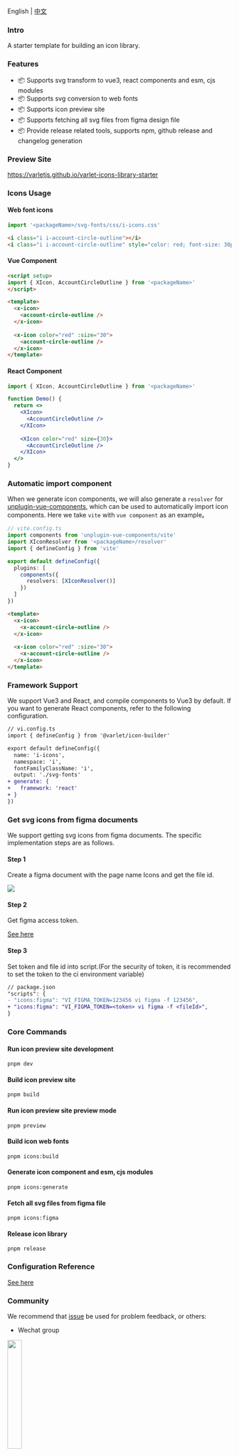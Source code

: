 <span>English</span> |
<a href="https://github.com/varletjs/varlet-icons-library-starter/blob/main/README.zh-CN.md">中文</a>

### Intro

A starter template for building an icon library.

### Features

- 📦 Supports svg transform to vue3, react components and esm, cjs modules
- 📦 Supports svg conversion to web fonts
- 📦 Supports icon preview site
- 📦 Supports fetching all svg files from figma design file
- 📦 Provide release related tools, supports npm, github release and changelog generation

### Preview Site

https://varletjs.github.io/varlet-icons-library-starter

### Icons Usage

#### Web font icons

```js
import '<packageName>/svg-fonts/css/i-icons.css'
```

```html
<i class="i i-account-circle-outline"></i>
<i class="i i-account-circle-outline" style="color: red; font-size: 30px"></i>
```

#### Vue Component

```html
<script setup>
import { XIcon, AccountCircleOutline } from '<packageName>'
</script>

<template>
  <x-icon>
    <account-circle-outline />
  </x-icon>
   
  <x-icon color="red" :size="30">
    <account-circle-outline />
  </x-icon>
</template>
```

#### React Component

```jsx
import { XIcon, AccountCircleOutline } from '<packageName>'

function Demo() {
  return <>
    <XIcon>
      <AccountCircleOutline />
    </XIcon>
   
    <XIcon color="red" size={30}>
      <AccountCircleOutline />
    </XIcon>
  </>
}
```

### Automatic import component

When we generate icon components, we will also generate a `resolver` for [unplugin-vue-components](https://github.com/unplugin/unplugin-vue-components), which can be used to automatically import icon components.
Here we take `vite` with `vue component` as an example。

```ts
// vite.config.ts
import components from 'unplugin-vue-components/vite'
import XIconResolver from '<packageName>/resolver'
import { defineConfig } from 'vite'

export default defineConfig({
  plugins: [
    components({
      resolvers: [XIconResolver()]
    })
  ]
})
```

```html
<template>
  <x-icon>
    <x-account-circle-outline />
  </x-icon>
   
  <x-icon color="red" :size="30">
    <x-account-circle-outline />
  </x-icon>
</template>
```

### Framework Support

We support Vue3 and React, and compile components to Vue3 by default.
If you want to generate React components, refer to the following configuration.

```diff
// vi.config.ts
import { defineConfig } from '@varlet/icon-builder'

export default defineConfig({
  name: 'i-icons',
  namespace: 'i',
  fontFamilyClassName: 'i',
  output: './svg-fonts'
+ generate: {
+   framework: 'react'
+ }  
})
```

### Get svg icons from figma documents

We support getting svg icons from figma documents. The specific implementation steps are as follows.

#### Step 1

Create a figma document with the page name Icons and get the file id.

<img src="https://github.com/varletjs/varlet-icons-library-starter/blob/main/static/figma.png?raw=true" />

#### Step 2

Get figma access token.

[See here](https://www.figma.com/developers/api#authentication)

#### Step 3

Set token and file id into script.(For the security of token, it is recommended to set the token to the ci environment variable)

```diff
// package.json
"scripts": {
- "icons:figma": "VI_FIGMA_TOKEN=123456 vi figma -f 123456",
+ "icons:figma": "VI_FIGMA_TOKEN=<token> vi figma -f <fileId>",
}
```

### Core Commands

#### Run icon preview site development

```
pnpm dev
```

#### Build icon preview site

```
pnpm build
```

#### Run icon preview site preview mode

```
pnpm preview
```

#### Build icon web fonts

```
pnpm icons:build
```

#### Generate icon component and esm, cjs modules

```
pnpm icons:generate
```

#### Fetch all svg files from figma file

```
pnpm icons:figma
```

#### Release icon library

```
pnpm release
```

### Configuration Reference

[See here](https://github.com/varletjs/varlet-iconx/blob/main/packages/varlet-icon-builder/README.md#configuration-type-declaration)

### Community

We recommend that [issue](https://github.com/varletjs/varlet-icons-library-starter/issues) be used for problem feedback, or others:

* Wechat group 

<img style="width: 25%" src="https://cdn.jsdelivr.net/gh/varletjs/varlet-static/community.png" />

* Join the [Discord](https://discord.gg/Dmb8ydBHkw)

### Thanks to contributors

<a href="https://github.com/varletjs/varlet-icons-library-starter/graphs/contributors">
  <img src="https://contrib.rocks/image?repo=varletjs/varlet-icons-library-starter" />
</a>

### Thanks to the following sponsors

<a href="https://cdn.jsdelivr.net/gh/varletjs/varlet-static/sponsorkit/sponsors.svg">
  <img src="https://cdn.jsdelivr.net/gh/varletjs/varlet-static/sponsorkit/sponsors.svg">
</a>

### Sponsor this project

Sponsor this project to support our better creation. It is recommended to use afdian to subscribe, and your avatar will appear in this project.

#### Afdian

<a href="https://afdian.net/a/haoziqaq">https://afdian.net/a/haoziqaq</a>

#### Wechat / Alipay

<img style="width: 25%" src="https://cdn.jsdelivr.net/gh/varletjs/varlet-static/wechat.jpg" />
<img style="width: 25%" src="https://cdn.jsdelivr.net/gh/varletjs/varlet-static/alipay.jpg" />
